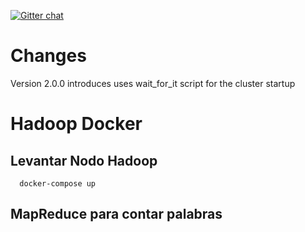 [![Gitter chat](https://badges.gitter.im/gitterHQ/gitter.png)](https://gitter.im/big-data-europe/Lobby)

# Changes

Version 2.0.0 introduces uses wait_for_it script for the cluster startup

# Hadoop Docker

## Levantar Nodo Hadoop 
```
  docker-compose up
```

## MapReduce para contar palabras 



